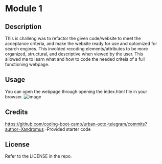 # Module 1

## Description

This is challeng was to refactor the given code/website to meet the acceptance criteria, and make the website ready for use and optomized for search engines. This involded recoding elements/attributes to be more organized, structural, and descriptive when viewed by the user. This allowed me to learn what and how to code the needed criteia of a full functioning webpage.

## Usage

You can open the webpage through opening the index.html file in your browser.
![image](https://user-images.githubusercontent.com/130259961/233508582-738835fe-ac1b-4575-ad2b-4c02d311a87d.png)


## Credits

https://github.com/coding-boot-camp/urban-octo-telegram/commits?author=Xandromus
  -Provided starter code

## License

Refer to the LICENSE in the repo.
